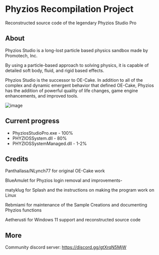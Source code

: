 # Phyzios Recompilation Project
Reconstructed source code of the legendary Phyzios Studio Pro

About
-

Phyzios Studio is a long-lost particle based physics sandbox made by Promotech, Inc.

By using a particle-based approach to solving physics, it is capable of detailed soft body, fluid, and rigid based effects.

Phyzios Studio is the successor to OE-Cake. In addition to all of the complex and dynamic emergent behavior that defined OE-Cake, Phyzios has the addition of powerful quality of life changes, game engine enhancements, and improved tools. 

![image](https://github.com/user-attachments/assets/ae78d7d2-21e1-46fd-9178-7b42e45df43a)


Current progress
-
- PhyziosStudioPro.exe - 100%
- PHYZIOSSystem.dll - 80%
- PHYZIOSSystemManaged.dll - 1-2%



Credits
-


Panthallasa/NLynch77 for original OE-Cake work 

BlueAmulet for Phyzios login removal and improvements-

matyklug for Splash and the instructions on making the program work on Linux

Rebmiami for maintenance of the Sample Creations and documenting Phyzios functions

Aetherusti for Windows 11 support and reconstructed source code

More
-

Community discord server: 
https://discord.gg/gtXrqN5MjW
